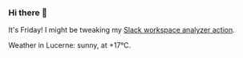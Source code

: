 ### Hi there :wave:

It's Friday! I might be tweaking my [Slack workspace analyzer action](https://github.com/bewuethr/slack-analyzer).

Weather in Lucerne: sunny, at +17°C.

